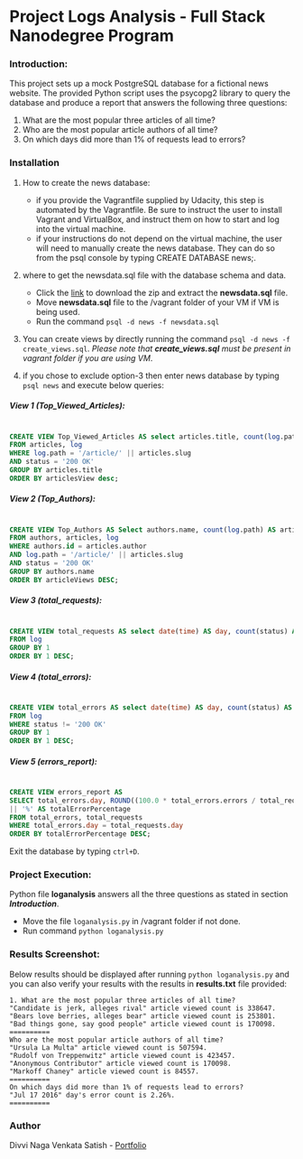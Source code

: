 # Project Logs Analysis - Full Stack Nanodegree Program

### Introduction:

This project sets up a mock PostgreSQL database for a fictional news website. The provided Python script uses the psycopg2 library to query the database and produce a report that answers the following three questions:
   1. What are the most popular three articles of all time?
   2. Who are the most popular article authors of all time?
   3. On which days did more than 1% of requests lead to errors?

### Installation


1. How to create the news database:
   - if you provide the Vagrantfile supplied by Udacity, this step is automated by the Vagrantfile. Be sure to instruct the user to install Vagrant and VirtualBox, and instruct them on how to start and log into the virtual machine.
   - if your instructions do not depend on the virtual machine, the user will need to manually create the news database. They can do so from the psql console by typing CREATE DATABASE news;.

2. where to get the newsdata.sql file with the database schema and data.
   - Click the [link](https://d17h27t6h515a5.cloudfront.net/topher/2016/August/57b5f748_newsdata/newsdata.zip) to download the zip and extract the **newsdata.sql** file.
   - Move **newsdata.sql** file to the /vagrant folder of your VM if VM is being used.
   - Run the command `psql -d news -f newsdata.sql`

3. You can create views by directly running the command `psql -d news -f create_views.sql`. _Please note that **create_views.sql** must be present in vagrant folder if you are using VM_.
4. if you chose to exclude option-3 then enter news database by typing `psql news` and execute below queries:

 
##### View 1 (Top_Viewed_Articles):
#

```sql
CREATE VIEW Top_Viewed_Articles AS select articles.title, count(log.path) AS articlesView 
FROM articles, log 
WHERE log.path = '/article/' || articles.slug 
AND status = '200 OK' 
GROUP BY articles.title 
ORDER BY articlesView desc;
```

##### View 2 (Top_Authors):
#
```sql
CREATE VIEW Top_Authors AS Select authors.name, count(log.path) AS articleViews 
FROM authors, articles, log 
WHERE authors.id = articles.author 
AND log.path = '/article/' || articles.slug 
AND status = '200 OK' 
GROUP BY authors.name 
ORDER BY articleViews DESC;
```

##### View 3 (total_requests):
#
```sql
CREATE VIEW total_requests AS select date(time) AS day, count(status) AS requests 
FROM log 
GROUP BY 1 
ORDER BY 1 DESC;
```

##### View 4 (total_errors):
#
```sql
CREATE VIEW total_errors AS select date(time) AS day, count(status) AS errors 
FROM log 
WHERE status != '200 OK' 
GROUP BY 1 
ORDER BY 1 DESC;
```

##### View 5 (errors_report):
#
```sql
CREATE VIEW errors_report AS 
SELECT total_errors.day, ROUND((100.0 * total_errors.errors / total_requests.requests),2) 
|| '%' AS totalErrorPercentage 
FROM total_errors, total_requests 
WHERE total_errors.day = total_requests.day 
ORDER BY totalErrorPercentage DESC;
```

Exit the database by typing `ctrl+D`.

### Project Execution:

Python file **loganalysis** answers all the three questions as stated in section **_Introduction_**.

- Move the file `loganalysis.py` in /vagrant folder if not done.
- Run command `python loganalysis.py`

### Results Screenshot:

Below results should be displayed after running `python loganalysis.py` and you can also verify your results with the results in **results.txt** file provided:

```
1. What are the most popular three articles of all time?
"Candidate is jerk, alleges rival" article viewed count is 338647.
"Bears love berries, alleges bear" article viewed count is 253801.
"Bad things gone, say good people" article viewed count is 170098.
==========
Who are the most popular article authors of all time?
"Ursula La Multa" article viewed count is 507594.
"Rudolf von Treppenwitz" article viewed count is 423457.
"Anonymous Contributor" article viewed count is 170098.
"Markoff Chaney" article viewed count is 84557.
==========
On which days did more than 1% of requests lead to errors?
"Jul 17 2016" day's error count is 2.26%.
==========
```

### Author

Divvi Naga Venkata Satish - [Portfolio](https://satishdivvi.github.io)

